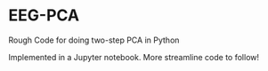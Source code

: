 # EEG-PCA
Rough Code for doing two-step PCA in Python

Implemented in a Jupyter notebook.  More streamline code to follow! 

